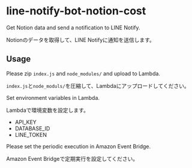 # line-notify-bot-notion-cost

Get Notion data and send a notification to LINE Notify.

Notionのデータを取得して、LINE Notifyに通知を送信します。

## Usage

Please zip `index.js` and `node_modules/` and upload to Lambda.

`index.js`と`node_moduls/`を圧縮して、Lambdaにアップロードしてください。

Set environment variables in Lambda.

Lambdaで環境変数を設定します。

- API_KEY
- DATABASE_ID
- LINE_TOKEN

Please set the periodic execution in Amazon Event Bridge.

Amazon Event Bridgeで定期実行を設定してください。